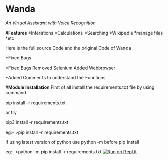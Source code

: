 # **Wanda**
*An Virtual Assistant with Voice Recognition*

#**Features**
*Interations *Calculations *Searching *Wikipedia *manage files *etc

Here is the full source Code and the original Code of Wanda

*Fixed Bugs

*Fixed Bugs Removed Selenium Added Webbrowser

*Added Comments to understand the Functions

#**Module Installation**
First of all install the requirements.txt file by using command

pip install -r requirements.txt

or try

pip3 install -r requirements.txt

eg:- >pip install -r requirements.txt

If using latest version of python use python -m before pip install

eg:- >python -m pip install -r requirements.txt
[![Run on Repl.it](https://repl.it/badge/github/Dragfist7800/Wanda)](https://repl.it/github/Dragfist7800/Wanda)
